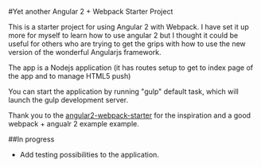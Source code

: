 #Yet another Angular 2 + Webpack Starter Project

This is a starter project for using Angular 2 with Webpack. I have set it up more for myself to learn how to use angular 2 but I thought it could be useful for others who are trying to get the grips with how to use the new version of the wonderful Angularjs framework.

The app is a Nodejs application (it has routes setup to get to index page of the app and to manage HTML5 push)

You can start the application by running "gulp" default task, which will launch the gulp development server.

Thank you to the [angular2-webpack-starter](https://github.com/AngularClass/angular2-webpack-starter) for the inspiration and a good webpack + angualr 2 example example.

##In progress

- Add testing possibilities to the application.